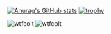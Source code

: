 [![Anurag's GitHub stats](https://github-readme-stats.vercel.app/api?username=wtfcolt&theme=github_dark&show_icons=true&include_all_commits=true&count_private=true)](https://github.com/anuraghazra/github-readme-stats)
[![trophy](https://github-profile-trophy.vercel.app/?username=wtfcolt&row=2&column=3&title=-unknown&theme=github_dark)](https://github.com/ryo-ma/github-profile-trophy)

<p><img align="left" src="https://github-readme-stats.vercel.app/api/top-langs?username=wtfcolt&show_icons=true&locale=en&layout=compact&theme=github_dark" alt="wtfcolt" />
<img align="center" src="https://github-readme-streak-stats.herokuapp.com/?user=wtfcolt&theme=github_dark" alt="wtfcolt" /></p>
